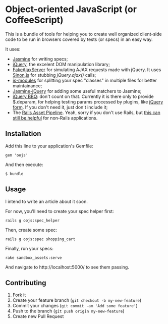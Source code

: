 # Object-oriented JavaScript (or CoffeeScript)

This is a bundle of tools for helping you to create well organized client-side
code to be run in browsers covered by tests (or specs) in an easy way.

It uses:

- [Jasmine](http://pivotal.github.com/jasmine/) for writing specs;
- [jQuery](http://jquery.com/), the excelent DOM manipulation library;
- [FakeAjaxServer](https://github.com/rosenfeld/fake-ajax-server) for
simulating AJAX requests made with jQuery. It uses
[Sinon.js](http://sinonjs.org/) for stubbing _jQuery.ajax()_ calls;
- [js-modules](https://github.com/rosenfeld/js-modules) for splitting
your spec "classes" in multiple files for better maintainance;
- [Jasmine-jQuery](https://github.com/velesin/jasmine-jquery) for
adding some useful matchers to Jasmine;
- [jQuery BBQ](https://github.com/cowboy/jquery-bbq/):
don't count on that. Currently it is there only to provide $.deparam,
for helping testing params processed by plugins, like
[jQuery form](http://jquery.malsup.com/form/). If you don't need
it, just don't include it;
- The [Rails Asset Pipeline](http://guides.rubyonrails.org/asset_pipeline.html).
Yeah, sorry if you don't use Rails, but
[this can still be helpful](https://github.com/rosenfeld/jasmine_assets_enabler/tree/oojs)
for non-Rails applications.

## Installation

Add this line to your application's Gemfile:

    gem 'oojs'

And then execute:

    $ bundle

## Usage

I intend to write an article about it soon.

For now, you'll need to create your spec helper first:

    rails g oojs:spec_helper

Then, create some spec:

    rails g oojs:spec shopping_cart

Finally, run your specs:

    rake sandbox_assets:serve

And navigate to http://localhost:5000/ to see them passing.

## Contributing

1. Fork it
2. Create your feature branch (`git checkout -b my-new-feature`)
3. Commit your changes (`git commit -am 'Add some feature'`)
4. Push to the branch (`git push origin my-new-feature`)
5. Create new Pull Request

